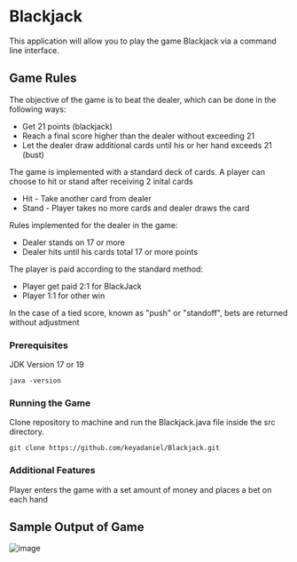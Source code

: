 # Blackjack

This application will allow you to play the game Blackjack via a command line interface. 

## Game Rules

The objective of the game is to beat the dealer, which can be done in the following ways:

* Get 21 points (blackjack)
* Reach a final score higher than the dealer without exceeding 21
* Let the dealer draw additional cards until his or her hand exceeds 21 (bust)

The game is implemented with a standard deck of cards. A player can choose to hit or stand after receiving 2 inital cards  
* Hit - Take another card from dealer
* Stand - Player takes no more cards and dealer draws the card 

Rules implemented for the dealer in the game:

* Dealer stands on 17 or more 
* Dealer hits until his cards total 17 or more points

The player is paid according to the standard method: 

* Player get paid 2:1 for BlackJack 
* Player 1:1 for other win

In the case of a tied score, known as "push" or "standoff", bets are returned without adjustment


### Prerequisites

JDK Version 17 or 19 

```
java -version
```

### Running the Game 

Clone repository to machine and run the Blackjack.java file inside the src directory. 



```
git clone https://github.com/keyadaniel/Blackjack.git
```

### Additional Features 
Player enters the game with a set amount of money and places a bet on each hand


## Sample Output of Game  

![image](https://user-images.githubusercontent.com/74474124/213061870-ac069f4b-a7bf-4075-a1b8-16025a86eea5.png)


